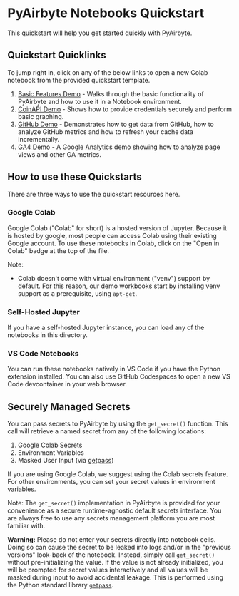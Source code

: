 # PyAirbyte Notebooks Quickstart

This quickstart will help you get started quickly with PyAirbyte.

## Quickstart Quicklinks

To jump right in, click on any of the below links to open a new Colab notebook from the provided quickstart template.

1. [Basic Features Demo](https://colab.research.google.com/github/airbytehq/quickstarts/blob/master/pyairbyte_notebooks/PyAirbyte_Basic_Features_Demo.ipynb) - Walks through the basic functionality of PyAirbyte and how to use it in a Notebook environment.
2. [CoinAPI Demo](https://colab.research.google.com/github/airbytehq/quickstarts/blob/master/pyairbyte_notebooks/PyAirbyte_CoinAPI_Demo.ipynb) - Shows how to provide credentials securely and perform basic graphing.
3. [GitHub Demo](https://colab.research.google.com/github/airbytehq/quickstarts/blob/master/pyairbyte_notebooks/PyAirbyte_Github_Incremental_Demo.ipynb) - Demonstrates how to get data from GitHub, how to analyze GitHub metrics and how to refresh your cache data incrementally.
4. [GA4 Demo](https://colab.research.google.com/github/airbytehq/quickstarts/blob/master/pyairbyte_notebooks/PyAirbyte_GA4_Demo.ipynb) - A Google Analytics demo showing how to analyze page views and other GA metrics.

## How to use these Quickstarts

There are three ways to use the quickstart resources here.

### Google Colab

Google Colab ("Colab" for short) is a hosted version of Jupyter. Because it is hosted by google, most people can access Colab using their existing Google account. To use these notebooks in Colab, click on the "Open in Colab" badge at the top of the file.

Note:

- Colab doesn't come with virtual environment ("venv") support by default. For this reason, our demo workbooks start by installing venv support as a prerequisite, using `apt-get`.

### Self-Hosted Jupyter

If you have a self-hosted Jupyter instance, you can load any of the notebooks in this directory.

### VS Code Notebooks

You can run these notebooks natively in VS Code if you have the Python extension installed. You can also use GitHub Codespaces to open a new VS Code devcontainer in your web browser.

## Securely Managed Secrets

You can pass secrets to PyAirbyte by using the `get_secret()` function. This call will retrieve a named secret from any of the following locations:

1. Google Colab Secrets
2. Environment Variables
3. Masked User Input (via [getpass](https://docs.python.org/3/library/getpass.html))

If you are using Google Colab, we suggest using the Colab secrets feature. For other environments, you can set your secret values in environment variables.

Note: The `get_secret()` implementation in PyAirbyte is provided for your convenience as a secure runtime-agnostic default secrets interface. You are always free to use any secrets management platform you are most familiar with.

**Warning:** Please do not enter your secrets directly into notebook cells. Doing so can cause the secret to be leaked into logs and/or in the "previous versions" look-back of the notebook. Instead, simply call `get_secret()` without pre-initializing the value. If the value is not already initialized, you will be prompted for secret values interactively and all values will be masked during input to avoid accidental leakage. This is performed using the Python standard library [`getpass`](https://docs.python.org/3/library/getpass.html).
